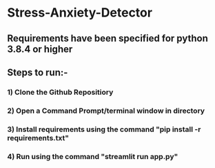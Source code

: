 # Stress-Anxiety-Detector

## Requirements have been specified for python 3.8.4 or higher

## Steps to run:-
### 1) Clone the Github Repositiory
### 2) Open a Command Prompt/terminal window in directory
### 3) Install requirements using the command "pip install -r requirements.txt"
### 4) Run using the command "streamlit run app.py"
